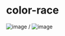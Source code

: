 # color-race
![image](https://github.com/raduma142/color-race/assets/69161202/3517eacf-eee2-4fb8-abe1-d6cad9e0d710)
/
![image](https://github.com/raduma142/color-race/assets/69161202/f000d14c-fde0-465a-8d4d-a87cb3b566fd)
